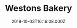 ---
date: 2018-10-03T16:16:08.000Z
title: Westons Bakery
latitude: 52.039429148961595
longitude: 0.7299185734824553
url: http://www.westonsbakery.co.uk
category: checkin
---